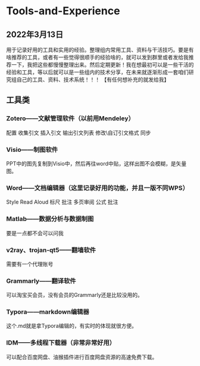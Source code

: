 # Tools-and-Experience

## 2022年3月13日
用于记录好用的工具和实用的经验。整理组内常用工具、资料与干活技巧。要是有啥推荐的工具，或者有一些觉得很顺手的经验啥的，就可以发到群里或者发给我推荐一下，我把这些都慢慢整理出来。然后定期更新！我在想最初可以是一些干活的经验和工具，等以后就可以是一些组内的技术分享，在未来就逐渐形成一套咱们研究组自己的工具、资料、技术系统！！！
【有任何想补充的就发给我】

## 工具类
### Zotero——文献管理软件（以前用Mendeley）
配置
收集引文
插入引文
输出引文列表
修改\自订引文格式
同步

### Visio——制图软件
PPT中的图先复制到Visio中，然后再往word中贴，这样出图不会模糊，是矢量图。

### Word——文档编辑器（这里记录好用的功能，并且一版不同WPS）
Style
Read Aloud
标尺
批注
多页审阅
公式
批注

### Matlab——数据分析与数据制图
要是一点都不会可以问我

### v2ray、trojan-qt5——翻墙软件
需要有一个代理账号

### Grammarly——翻译软件
可以淘宝买会员，没有会员的Grammarly还是比较没用的。

### Typora——markdown编辑器
这个.md就是拿Typora编辑的，有实时的体现就很方便。

### IDM——多线程下载器（非常非常好用）
可以配合百度网盘、油猴插件进行百度网盘资源的高速免费下载。

### 
